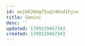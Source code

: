 ```yaml
---
id: aojk639mgf5uqt46od1hjvx
title: Gemini
desc: ''
updated: 1709229467343
created: 1709229467343
---
```


